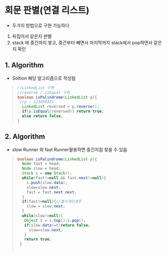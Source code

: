 #  회문 판별(연결 리스트)
- 두가지 방법으로 구현 가능하다
1. 뒤집어서 같은지 판별
2. stack 에 중간까지 쌓고, 중간부터 빼면서 마지막까지 stack에서 pop하면서 같은지 확인


## 1. Algorithm
- Soltion 해당 알고리즘으로 작성됨
>```java
>//LinkedList 구현
>//reverse / isEqual 구현
>boolean isPalindrome(LinkedList p){
>  //p : 123454321
>   LinkedList reversed = p.reverse();
>   if(p.isEqual(reversed)) return true;
>   else return false;
> }
>```

## 2. Algorithm
- slow Runner 와 fast Runner활용하면 중간지점 찾을 수 있음
> ```java
> boolean isPalindrome(LinkedList p){
>   Node fast = head;
>   Node slow = head;
>   Stack s = new Stack();
>   while(fast!=null && fast.next!=null){
>     s.push(slow.data);
>     slow=slow.next;
>     fast = fast.next.next;
>   }
>   if(fast!=null){//홀수개인경우
>     slow = slow.next;
>   }
>   while(slow!=null){
>    Object t = s.top();s.pop();
>    if(slow.data!=t)return false;
>      slow=slow.next;
>    }
>    return true;
>  }
>     
